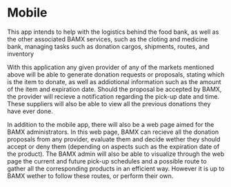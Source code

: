 # Mobile

This app intends to help with the logistics behind the food bank, as well as the other associated BAMX services, such as the cloting and medicine bank, managing tasks such as donation cargos, shipments, routes, and inventory

With this application any given provider of any of the markets mentioned above will be able to generate donation requests or proposals, stating which is the item to donate, as well as addiotional information such as the amount of the item and expiration date. Should the proposal be accepted by BAMX, the provider will recieve a notification regarding the pick-up date and time. These suppliers will also be able to view all the previous donations they have ever done.

In addition to the mobile app, there will also be a web page aimed for the BAMX administrators. In this web page, BAMX can recieve all the donation proposals from any provider, evaluate them and decide wether they should accept or deny them (depending on aspects such as the expiration date of the product). The BAMX admin will also be able to visualize through the web page the current and future pick-up schedules and a possible route to gather all the corresponding products in an efficient way. However it is up to BAMX wether to follow these routes, or perform their own. 